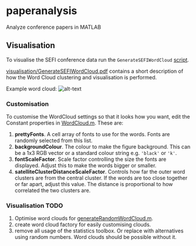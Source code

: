 paperanalysis
=============

Analyze conference papers in MATLAB


Visualisation
-------------

To visualise the SEFI conference data run the `GenerateSEFIWordCloud` [script](./visualisation/GenerateSEFIWordCloud.m).

[visualisation/GenerateSEFIWordCloud.pdf](./visualisation/GenerateSEFIWordCloud.pdf) contains a short description of how the Word Cloud clustering and visualisation is performed.

Example word cloud:
![alt-text](https://raw.githubusercontent.com/drjs/paperanalysis/master/visualisation/75WordsCloudBlack.png "sample word cloud")

### Customisation

To customise the WordCloud settings so that it looks how you want, edit the Constant properties in [WordCloud.m](./visualisation/WordCloud.m).
These are:

1. **prettyFonts**. A cell array of fonts to use for the words. Fonts are randomly selected from this list.
2. **backgroundColour**. The colour to make the figure background. This can be a 1x3 RGB vector or a standard colour string e.g. `'black'` or `'k'`.
3. **fontScaleFactor**. Scale factor controlling the size the fonts are displayed. Adjust this to make the words bigger or smaller.
4. **satelliteClusterDistanceScaleFactor**. Controls how far the outer word clusters are from the central cluster. If the words are too close together or far apart, adjust this value. The distance is proportional to how correlated the two clusters are.

### Visualisation TODO

1. Optimise word clouds for [generateRandomWordCloud.m](./visualisation/generateRandomWordCloud.m).
2. create word cloud factory for easily customising clouds.
4. remove all usage of the statistics toolbox. Or replace with alternatives using random numbers. Word clouds should be possible without it.


    


